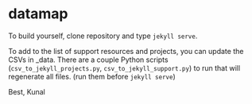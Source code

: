 datamap
========

To build yourself, clone repository and type ```jekyll serve```.

To add to the list of support resources and projects, you can update the CSVs in _data. There are a couple Python scripts (```csv_to_jekyll_projects.py```, ```csv_to_jekyll_support.py```) to run that will regenerate all files. (run them before ```jekyll serve```)

Best,
Kunal